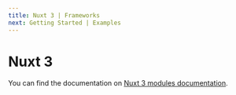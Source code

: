 ```yaml
---
title: Nuxt 3 | Frameworks
next: Getting Started | Examples
---
```


# Nuxt 3

You can find the documentation on [Nuxt 3 modules documentation](https://nuxt.com/modules/vite-pwa-nuxt).
